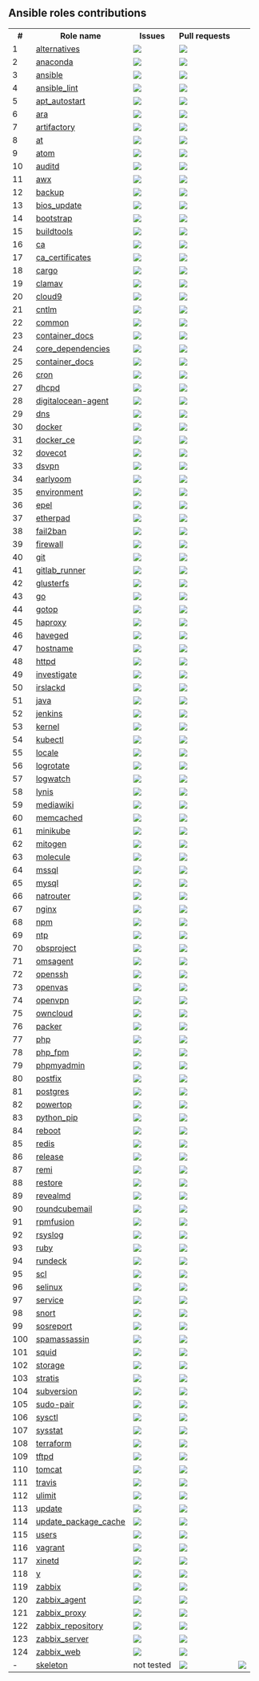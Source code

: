 ## Ansible roles contributions

<table>
<tr><th>#</th><th>Role name</th><th>Issues</th><th>Pull requests</th></tr>
<tr><td>1</td><td><a href="https://galaxy.ansible.com/robertdebock/alternatives">alternatives</a></td><td><a href=https://github.com/robertdebock/ansible-role-alternatives/issues><img src=https://img.shields.io/github/issues-raw/robertdebock/ansible-role-alternatives></a></td><td><a href=https://github.com/robertdebock/ansible-role-alternatives/pulls><img src=https://img.shields.io/github/issues-pr/robertdebock/ansible-role-alternatives></a></td></tr>
<tr><td>2</td><td><a href="https://galaxy.ansible.com/robertdebock/anaconda">anaconda</a></td><td><a href=https://github.com/robertdebock/ansible-role-anaconda/issues><img src=https://img.shields.io/github/issues-raw/robertdebock/ansible-role-anaconda></a></td><td><a href=https://github.com/robertdebock/ansible-role-anaconda/pulls><img src=https://img.shields.io/github/issues-pr/robertdebock/ansible-role-anaconda></a></td></tr>
<tr><td>3</td><td><a href="https://galaxy.ansible.com/robertdebock/ansible">ansible</a></td><td><a href=https://github.com/robertdebock/ansible-role-ansible/issues><img src=https://img.shields.io/github/issues-raw/robertdebock/ansible-role-ansible></a></td><td><a href=https://github.com/robertdebock/ansible-role-ansible/pulls><img src=https://img.shields.io/github/issues-pr/robertdebock/ansible-role-ansible></a></td></tr>
<tr><td>4</td><td><a href="https://galaxy.ansible.com/robertdebock/ansible_lint">ansible_lint</a></td><td><a href=https://github.com/robertdebock/ansible-role-ansible_lint/issues><img src=https://img.shields.io/github/issues-raw/robertdebock/ansible-role-ansible_lint></a></td><td><a href=https://github.com/robertdebock/ansible-role-ansible_lint/pulls><img src=https://img.shields.io/github/issues-pr/robertdebock/ansible-role-ansible_lint></a></td></tr>
<tr><td>5</td><td><a href="https://galaxy.ansible.com/robertdebock/apt_autostart">apt_autostart</a></td><td><a href=https://github.com/robertdebock/ansible-role-apt_autostart/issues><img src=https://img.shields.io/github/issues-raw/robertdebock/ansible-role-apt_autostart></a></td><td><a href=https://github.com/robertdebock/ansible-role-apt_autostart/pulls><img src=https://img.shields.io/github/issues-pr/robertdebock/ansible-role-apt_autostart></a></td></tr>
<tr><td>6</td><td><a href="https://galaxy.ansible.com/robertdebock/ara">ara</a></td><td><a href=https://github.com/robertdebock/ansible-role-ara/issues><img src=https://img.shields.io/github/issues-raw/robertdebock/ansible-role-ara></a></td><td><a href=https://github.com/robertdebock/ansible-role-ara/pulls><img src=https://img.shields.io/github/issues-pr/robertdebock/ansible-role-ara></a></td></tr>
<tr><td>7</td><td><a href="https://galaxy.ansible.com/robertdebock/artifactory">artifactory</a></td><td><a href=https://github.com/robertdebock/ansible-role-artifactory/issues><img src=https://img.shields.io/github/issues-raw/robertdebock/ansible-role-artifactory></a></td><td><a href=https://github.com/robertdebock/ansible-role-artifactory/pulls><img src=https://img.shields.io/github/issues-pr/robertdebock/ansible-role-artifactory></a></td></tr>
<tr><td>8</td><td><a href="https://galaxy.ansible.com/robertdebock/at">at</a></td><td><a href=https://github.com/robertdebock/ansible-role-at/issues><img src=https://img.shields.io/github/issues-raw/robertdebock/ansible-role-at></a></td><td><a href=https://github.com/robertdebock/ansible-role-at/pulls><img src=https://img.shields.io/github/issues-pr/robertdebock/ansible-role-at></a></td></tr>
<tr><td>9</td><td><a href="https://galaxy.ansible.com/robertdebock/atom">atom</a></td><td><a href=https://github.com/robertdebock/ansible-role-atom/issues><img src=https://img.shields.io/github/issues-raw/robertdebock/ansible-role-atom></a></td><td><a href=https://github.com/robertdebock/ansible-role-atom/pulls><img src=https://img.shields.io/github/issues-pr/robertdebock/ansible-role-atom></a></td></tr>
<tr><td>10</td><td><a href="https://galaxy.ansible.com/robertdebock/auditd">auditd</a></td><td><a href=https://github.com/robertdebock/ansible-role-auditd/issues><img src=https://img.shields.io/github/issues-raw/robertdebock/ansible-role-auditd></a></td><td><a href=https://github.com/robertdebock/ansible-role-auditd/pulls><img src=https://img.shields.io/github/issues-pr/robertdebock/ansible-role-auditd></a></td></tr>
<tr><td>11</td><td><a href="https://galaxy.ansible.com/robertdebock/awx">awx</a></td><td><a href=https://github.com/robertdebock/ansible-role-awx/issues><img src=https://img.shields.io/github/issues-raw/robertdebock/ansible-role-awx></a></td><td><a href=https://github.com/robertdebock/ansible-role-awx/pulls><img src=https://img.shields.io/github/issues-pr/robertdebock/ansible-role-awx></a></td></tr>
<tr><td>12</td><td><a href="https://galaxy.ansible.com/robertdebock/backup">backup</a></td><td><a href=https://github.com/robertdebock/ansible-role-backup/issues><img src=https://img.shields.io/github/issues-raw/robertdebock/ansible-role-backup></a></td><td><a href=https://github.com/robertdebock/ansible-role-backup/pulls><img src=https://img.shields.io/github/issues-pr/robertdebock/ansible-role-backup></a></td></tr>
<tr><td>13</td><td><a href="https://galaxy.ansible.com/robertdebock/bios_update">bios_update</a></td><td><a href=https://github.com/robertdebock/ansible-role-bios_update/issues><img src=https://img.shields.io/github/issues-raw/robertdebock/ansible-role-bios_update></a></td><td><a href=https://github.com/robertdebock/ansible-role-bios_update/pulls><img src=https://img.shields.io/github/issues-pr/robertdebock/ansible-role-bios_update></a></td></tr>
<tr><td>14</td><td><a href="https://galaxy.ansible.com/robertdebock/bootstrap">bootstrap</a></td><td><a href=https://github.com/robertdebock/ansible-role-bootstrap/issues><img src=https://img.shields.io/github/issues-raw/robertdebock/ansible-role-bootstrap></a></td><td><a href=https://github.com/robertdebock/ansible-role-bootstrap/pulls><img src=https://img.shields.io/github/issues-pr/robertdebock/ansible-role-bootstrap></a></td></tr>
<tr><td>15</td><td><a href="https://galaxy.ansible.com/robertdebock/buildtools">buildtools</a></td><td><a href=https://github.com/robertdebock/ansible-role-buildtools/issues><img src=https://img.shields.io/github/issues-raw/robertdebock/ansible-role-buildtools></a></td><td><a href=https://github.com/robertdebock/ansible-role-buildtools/pulls><img src=https://img.shields.io/github/issues-pr/robertdebock/ansible-role-buildtools></a></td></tr>
<tr><td>16</td><td><a href="https://galaxy.ansible.com/robertdebock/ca">ca</a></td><td><a href=https://github.com/robertdebock/ansible-role-ca/issues><img src=https://img.shields.io/github/issues-raw/robertdebock/ansible-role-ca></a></td><td><a href=https://github.com/robertdebock/ansible-role-ca/pulls><img src=https://img.shields.io/github/issues-pr/robertdebock/ansible-role-ca></a></td></tr>
<tr><td>17</td><td><a href="https://galaxy.ansible.com/robertdebock/ca_certificates">ca_certificates</a></td><td><a href=https://github.com/robertdebock/ansible-role-ca_certificates/issues><img src=https://img.shields.io/github/issues-raw/robertdebock/ansible-role-ca_certificates></a></td><td><a href=https://github.com/robertdebock/ansible-role-ca_certificates/pulls><img src=https://img.shields.io/github/issues-pr/robertdebock/ansible-role-ca_certificates></a></td></tr>
<tr><td>18</td><td><a href="https://galaxy.ansible.com/robertdebock/cargo">cargo</a></td><td><a href=https://github.com/robertdebock/ansible-role-cargo/issues><img src=https://img.shields.io/github/issues-raw/robertdebock/ansible-role-cargo></a></td><td><a href=https://github.com/robertdebock/ansible-role-cargo/pulls><img src=https://img.shields.io/github/issues-pr/robertdebock/ansible-role-cargo></a></td></tr>
<tr><td>19</td><td><a href="https://galaxy.ansible.com/robertdebock/clamav">clamav</a></td><td><a href=https://github.com/robertdebock/ansible-role-clamav/issues><img src=https://img.shields.io/github/issues-raw/robertdebock/ansible-role-clamav></a></td><td><a href=https://github.com/robertdebock/ansible-role-clamav/pulls><img src=https://img.shields.io/github/issues-pr/robertdebock/ansible-role-clamav></a></td></tr>
<tr><td>20</td><td><a href="https://galaxy.ansible.com/robertdebock/cloud9">cloud9</a></td><td><a href=https://github.com/robertdebock/ansible-role-cloud9/issues><img src=https://img.shields.io/github/issues-raw/robertdebock/ansible-role-cloud9></a></td><td><a href=https://github.com/robertdebock/ansible-role-cloud9/pulls><img src=https://img.shields.io/github/issues-pr/robertdebock/ansible-role-cloud9></a></td></tr>
<tr><td>21</td><td><a href="https://galaxy.ansible.com/robertdebock/cntlm">cntlm</a></td><td><a href=https://github.com/robertdebock/ansible-role-cntlm/issues><img src=https://img.shields.io/github/issues-raw/robertdebock/ansible-role-cntlm></a></td><td><a href=https://github.com/robertdebock/ansible-role-cntlm/pulls><img src=https://img.shields.io/github/issues-pr/robertdebock/ansible-role-cntlm></a></td></tr>
<tr><td>22</td><td><a href="https://galaxy.ansible.com/robertdebock/common">common</a></td><td><a href=https://github.com/robertdebock/ansible-role-common/issues><img src=https://img.shields.io/github/issues-raw/robertdebock/ansible-role-common></a></td><td><a href=https://github.com/robertdebock/ansible-role-common/pulls><img src=https://img.shields.io/github/issues-pr/robertdebock/ansible-role-common></a></td></tr>
<tr><td>23</td><td><a href="https://galaxy.ansible.com/robertdebock/container_docs">container_docs</a></td><td><a href=https://github.com/robertdebock/ansible-role-container_docs/issues><img src=https://img.shields.io/github/issues-raw/robertdebock/ansible-role-container_docs></a></td><td><a href=https://github.com/robertdebock/ansible-role-container_docs/pulls><img src=https://img.shields.io/github/issues-pr/robertdebock/ansible-role-container_docs></a></td></tr>
<tr><td>24</td><td><a href="https://galaxy.ansible.com/robertdebock/core_dependencies">core_dependencies</a></td><td><a href=https://github.com/robertdebock/ansible-role-core_dependencies/issues><img src=https://img.shields.io/github/issues-raw/robertdebock/ansible-role-core_dependencies></a></td><td><a href=https://github.com/robertdebock/ansible-role-core_dependencies/pulls><img src=https://img.shields.io/github/issues-pr/robertdebock/ansible-role-core_dependencies></a></td></tr>
<tr><td>25</td><td><a href="https://galaxy.ansible.com/robertdebock/container_docs">container_docs</a></td><td><a href=https://github.com/robertdebock/ansible-role-container_docs/issues><img src=https://img.shields.io/github/issues-raw/robertdebock/ansible-role-container_docs></a></td><td><a href=https://github.com/robertdebock/ansible-role-container_docs/pulls><img src=https://img.shields.io/github/issues-pr/robertdebock/ansible-role-container_docs></a></td></tr>
<tr><td>26</td><td><a href="https://galaxy.ansible.com/robertdebock/cron">cron</a></td><td><a href=https://github.com/robertdebock/ansible-role-cron/issues><img src=https://img.shields.io/github/issues-raw/robertdebock/ansible-role-cron></a></td><td><a href=https://github.com/robertdebock/ansible-role-cron/pulls><img src=https://img.shields.io/github/issues-pr/robertdebock/ansible-role-cron></a></td></tr>
<tr><td>27</td><td><a href="https://galaxy.ansible.com/robertdebock/dhcpd">dhcpd</a></td><td><a href=https://github.com/robertdebock/ansible-role-dhcpd/issues><img src=https://img.shields.io/github/issues-raw/robertdebock/ansible-role-dhcpd></a></td><td><a href=https://github.com/robertdebock/ansible-role-dhcpd/pulls><img src=https://img.shields.io/github/issues-pr/robertdebock/ansible-role-dhcpd></a></td></tr>
<tr><td>28</td><td><a href="https://galaxy.ansible.com/robertdebock/digitalocean-agent">digitalocean-agent</a></td><td><a href=https://github.com/robertdebock/ansible-role-digitalocean-agent/issues><img src=https://img.shields.io/github/issues-raw/robertdebock/ansible-role-digitalocean-agent></a></td><td><a href=https://github.com/robertdebock/ansible-role-digitalocean-agent/pulls><img src=https://img.shields.io/github/issues-pr/robertdebock/ansible-role-digitalocean-agent></a></td></tr>
<tr><td>29</td><td><a href="https://galaxy.ansible.com/robertdebock/dns">dns</a></td><td><a href=https://github.com/robertdebock/ansible-role-dns/issues><img src=https://img.shields.io/github/issues-raw/robertdebock/ansible-role-dns></a></td><td><a href=https://github.com/robertdebock/ansible-role-dns/pulls><img src=https://img.shields.io/github/issues-pr/robertdebock/ansible-role-dns></a></td></tr>
<tr><td>30</td><td><a href="https://galaxy.ansible.com/robertdebock/docker">docker</a></td><td><a href=https://github.com/robertdebock/ansible-role-docker/issues><img src=https://img.shields.io/github/issues-raw/robertdebock/ansible-role-docker></a></td><td><a href=https://github.com/robertdebock/ansible-role-docker/pulls><img src=https://img.shields.io/github/issues-pr/robertdebock/ansible-role-docker></a></td></tr>
<tr><td>31</td><td><a href="https://galaxy.ansible.com/robertdebock/docker_ce">docker_ce</a></td><td><a href=https://github.com/robertdebock/ansible-role-docker_ce/issues><img src=https://img.shields.io/github/issues-raw/robertdebock/ansible-role-docker_ce></a></td><td><a href=https://github.com/robertdebock/ansible-role-docker_ce/pulls><img src=https://img.shields.io/github/issues-pr/robertdebock/ansible-role-docker_ce></a></td></tr>
<tr><td>32</td><td><a href="https://galaxy.ansible.com/robertdebock/dovecot">dovecot</a></td><td><a href=https://github.com/robertdebock/ansible-role-dovecot/issues><img src=https://img.shields.io/github/issues-raw/robertdebock/ansible-role-dovecot></a></td><td><a href=https://github.com/robertdebock/ansible-role-dovecot/pulls><img src=https://img.shields.io/github/issues-pr/robertdebock/ansible-role-dovecot></a></td></tr>
<tr><td>33</td><td><a href="https://galaxy.ansible.com/robertdebock/dsvpn">dsvpn</a></td><td><a href=https://github.com/robertdebock/ansible-role-dsvpn/issues><img src=https://img.shields.io/github/issues-raw/robertdebock/ansible-role-dsvpn></a></td><td><a href=https://github.com/robertdebock/ansible-role-dsvpn/pulls><img src=https://img.shields.io/github/issues-pr/robertdebock/ansible-role-dsvpn></a></td></tr>
<tr><td>34</td><td><a href="https://galaxy.ansible.com/robertdebock/earlyoom">earlyoom</a></td><td><a href=https://github.com/robertdebock/ansible-role-earlyoom/issues><img src=https://img.shields.io/github/issues-raw/robertdebock/ansible-role-earlyoom></a></td><td><a href=https://github.com/robertdebock/ansible-role-earlyoom/pulls><img src=https://img.shields.io/github/issues-pr/robertdebock/ansible-role-earlyoom></a></td></tr>
<tr><td>35</td><td><a href="https://galaxy.ansible.com/robertdebock/environment">environment</a></td><td><a href=https://github.com/robertdebock/ansible-role-environment/issues><img src=https://img.shields.io/github/issues-raw/robertdebock/ansible-role-environment></a></td><td><a href=https://github.com/robertdebock/ansible-role-environment/pulls><img src=https://img.shields.io/github/issues-pr/robertdebock/ansible-role-environment></a></td></tr>
<tr><td>36</td><td><a href="https://galaxy.ansible.com/robertdebock/epel">epel</a></td><td><a href=https://github.com/robertdebock/ansible-role-epel/issues><img src=https://img.shields.io/github/issues-raw/robertdebock/ansible-role-epel></a></td><td><a href=https://github.com/robertdebock/ansible-role-epel/pulls><img src=https://img.shields.io/github/issues-pr/robertdebock/ansible-role-epel></a></td></tr>
<tr><td>37</td><td><a href="https://galaxy.ansible.com/robertdebock/etherpad">etherpad</a></td><td><a href=https://github.com/robertdebock/ansible-role-etherpad/issues><img src=https://img.shields.io/github/issues-raw/robertdebock/ansible-role-etherpad></a></td><td><a href=https://github.com/robertdebock/ansible-role-etherpad/pulls><img src=https://img.shields.io/github/issues-pr/robertdebock/ansible-role-etherpad></a></td></tr>
<tr><td>38</td><td><a href="https://galaxy.ansible.com/robertdebock/fail2ban">fail2ban</a></td><td><a href=https://github.com/robertdebock/ansible-role-fail2ban/issues><img src=https://img.shields.io/github/issues-raw/robertdebock/ansible-role-fail2ban></a></td><td><a href=https://github.com/robertdebock/ansible-role-fail2ban/pulls><img src=https://img.shields.io/github/issues-pr/robertdebock/ansible-role-fail2ban></a></td></tr>
<tr><td>39</td><td><a href="https://galaxy.ansible.com/robertdebock/firewall">firewall</a></td><td><a href=https://github.com/robertdebock/ansible-role-firewall/issues><img src=https://img.shields.io/github/issues-raw/robertdebock/ansible-role-firewall></a></td><td><a href=https://github.com/robertdebock/ansible-role-firewall/pulls><img src=https://img.shields.io/github/issues-pr/robertdebock/ansible-role-firewall></a></td></tr>
<tr><td>40</td><td><a href="https://galaxy.ansible.com/robertdebock/git">git</a></td><td><a href=https://github.com/robertdebock/ansible-role-git/issues><img src=https://img.shields.io/github/issues-raw/robertdebock/ansible-role-git></a></td><td><a href=https://github.com/robertdebock/ansible-role-git/pulls><img src=https://img.shields.io/github/issues-pr/robertdebock/ansible-role-git></a></td></tr>
<tr><td>41</td><td><a href="https://galaxy.ansible.com/robertdebock/gitlab_runner">gitlab_runner</a></td><td><a href=https://github.com/robertdebock/ansible-role-gitlab_runner/issues><img src=https://img.shields.io/github/issues-raw/robertdebock/ansible-role-gitlab_runner></a></td><td><a href=https://github.com/robertdebock/ansible-role-gitlab_runner/pulls><img src=https://img.shields.io/github/issues-pr/robertdebock/ansible-role-gitlab_runner></a></td></tr>
<tr><td>42</td><td><a href="https://galaxy.ansible.com/robertdebock/glusterfs">glusterfs</a></td><td><a href=https://github.com/robertdebock/ansible-role-glusterfs/issues><img src=https://img.shields.io/github/issues-raw/robertdebock/ansible-role-glusterfs></a></td><td><a href=https://github.com/robertdebock/ansible-role-glusterfs/pulls><img src=https://img.shields.io/github/issues-pr/robertdebock/ansible-role-glusterfs></a></td></tr>
<tr><td>43</td><td><a href="https://galaxy.ansible.com/robertdebock/go">go</a></td><td><a href=https://github.com/robertdebock/ansible-role-go/issues><img src=https://img.shields.io/github/issues-raw/robertdebock/ansible-role-go></a></td><td><a href=https://github.com/robertdebock/ansible-role-go/pulls><img src=https://img.shields.io/github/issues-pr/robertdebock/ansible-role-go></a></td></tr>
<tr><td>44</td><td><a href="https://galaxy.ansible.com/robertdebock/gotop">gotop</a></td><td><a href=https://github.com/robertdebock/ansible-role-gotop/issues><img src=https://img.shields.io/github/issues-raw/robertdebock/ansible-role-gotop></a></td><td><a href=https://github.com/robertdebock/ansible-role-gotop/pulls><img src=https://img.shields.io/github/issues-pr/robertdebock/ansible-role-gotop></a></td></tr>
<tr><td>45</td><td><a href="https://galaxy.ansible.com/robertdebock/haproxy">haproxy</a></td><td><a href=https://github.com/robertdebock/ansible-role-haproxy/issues><img src=https://img.shields.io/github/issues-raw/robertdebock/ansible-role-haproxy></a></td><td><a href=https://github.com/robertdebock/ansible-role-haproxy/pulls><img src=https://img.shields.io/github/issues-pr/robertdebock/ansible-role-haproxy></a></td></tr>
<tr><td>46</td><td><a href="https://galaxy.ansible.com/robertdebock/haveged">haveged</a></td><td><a href=https://github.com/robertdebock/ansible-role-haveged/issues><img src=https://img.shields.io/github/issues-raw/robertdebock/ansible-role-haveged></a></td><td><a href=https://github.com/robertdebock/ansible-role-haveged/pulls><img src=https://img.shields.io/github/issues-pr/robertdebock/ansible-role-haveged></a></td></tr>
<tr><td>47</td><td><a href="https://galaxy.ansible.com/robertdebock/hostname">hostname</a></td><td><a href=https://github.com/robertdebock/ansible-role-hostname/issues><img src=https://img.shields.io/github/issues-raw/robertdebock/ansible-role-hostname></a></td><td><a href=https://github.com/robertdebock/ansible-role-hostname/pulls><img src=https://img.shields.io/github/issues-pr/robertdebock/ansible-role-hostname></a></td></tr>
<tr><td>48</td><td><a href="https://galaxy.ansible.com/robertdebock/httpd">httpd</a></td><td><a href=https://github.com/robertdebock/ansible-role-httpd/issues><img src=https://img.shields.io/github/issues-raw/robertdebock/ansible-role-httpd></a></td><td><a href=https://github.com/robertdebock/ansible-role-httpd/pulls><img src=https://img.shields.io/github/issues-pr/robertdebock/ansible-role-httpd></a></td></tr>
<tr><td>49</td><td><a href="https://galaxy.ansible.com/robertdebock/investigate">investigate</a></td><td><a href=https://github.com/robertdebock/ansible-role-investigate/issues><img src=https://img.shields.io/github/issues-raw/robertdebock/ansible-role-investigate></a></td><td><a href=https://github.com/robertdebock/ansible-role-investigate/pulls><img src=https://img.shields.io/github/issues-pr/robertdebock/ansible-role-investigate></a></td></tr>
<tr><td>50</td><td><a href="https://galaxy.ansible.com/robertdebock/irslackd">irslackd</a></td><td><a href=https://github.com/robertdebock/ansible-role-irslackd/issues><img src=https://img.shields.io/github/issues-raw/robertdebock/ansible-role-irslackd></a></td><td><a href=https://github.com/robertdebock/ansible-role-irslackd/pulls><img src=https://img.shields.io/github/issues-pr/robertdebock/ansible-role-irslackd></a></td></tr>
<tr><td>51</td><td><a href="https://galaxy.ansible.com/robertdebock/java">java</a></td><td><a href=https://github.com/robertdebock/ansible-role-java/issues><img src=https://img.shields.io/github/issues-raw/robertdebock/ansible-role-java></a></td><td><a href=https://github.com/robertdebock/ansible-role-java/pulls><img src=https://img.shields.io/github/issues-pr/robertdebock/ansible-role-java></a></td></tr>
<tr><td>52</td><td><a href="https://galaxy.ansible.com/robertdebock/jenkins">jenkins</a></td><td><a href=https://github.com/robertdebock/ansible-role-jenkins/issues><img src=https://img.shields.io/github/issues-raw/robertdebock/ansible-role-jenkins></a></td><td><a href=https://github.com/robertdebock/ansible-role-jenkins/pulls><img src=https://img.shields.io/github/issues-pr/robertdebock/ansible-role-jenkins></a></td></tr>
<tr><td>53</td><td><a href="https://galaxy.ansible.com/robertdebock/kernel">kernel</a></td><td><a href=https://github.com/robertdebock/ansible-role-kernel/issues><img src=https://img.shields.io/github/issues-raw/robertdebock/ansible-role-kernel></a></td><td><a href=https://github.com/robertdebock/ansible-role-kernel/pulls><img src=https://img.shields.io/github/issues-pr/robertdebock/ansible-role-kernel></a></td></tr>
<tr><td>54</td><td><a href="https://galaxy.ansible.com/robertdebock/kubectl">kubectl</a></td><td><a href=https://github.com/robertdebock/ansible-role-kubectl/issues><img src=https://img.shields.io/github/issues-raw/robertdebock/ansible-role-kubectl></a></td><td><a href=https://github.com/robertdebock/ansible-role-kubectl/pulls><img src=https://img.shields.io/github/issues-pr/robertdebock/ansible-role-kubectl></a></td></tr>
<tr><td>55</td><td><a href="https://galaxy.ansible.com/robertdebock/locale">locale</a></td><td><a href=https://github.com/robertdebock/ansible-role-locale/issues><img src=https://img.shields.io/github/issues-raw/robertdebock/ansible-role-locale></a></td><td><a href=https://github.com/robertdebock/ansible-role-locale/pulls><img src=https://img.shields.io/github/issues-pr/robertdebock/ansible-role-locale></a></td></tr>
<tr><td>56</td><td><a href="https://galaxy.ansible.com/robertdebock/logrotate">logrotate</a></td><td><a href=https://github.com/robertdebock/ansible-role-logrotate/issues><img src=https://img.shields.io/github/issues-raw/robertdebock/ansible-role-logrotate></a></td><td><a href=https://github.com/robertdebock/ansible-role-logrotate/pulls><img src=https://img.shields.io/github/issues-pr/robertdebock/ansible-role-logrotate></a></td></tr>
<tr><td>57</td><td><a href="https://galaxy.ansible.com/robertdebock/logwatch">logwatch</a></td><td><a href=https://github.com/robertdebock/ansible-role-logwatch/issues><img src=https://img.shields.io/github/issues-raw/robertdebock/ansible-role-logwatch></a></td><td><a href=https://github.com/robertdebock/ansible-role-logwatch/pulls><img src=https://img.shields.io/github/issues-pr/robertdebock/ansible-role-logwatch></a></td></tr>
<tr><td>58</td><td><a href="https://galaxy.ansible.com/robertdebock/lynis">lynis</a></td><td><a href=https://github.com/robertdebock/ansible-role-lynis/issues><img src=https://img.shields.io/github/issues-raw/robertdebock/ansible-role-lynis></a></td><td><a href=https://github.com/robertdebock/ansible-role-lynis/pulls><img src=https://img.shields.io/github/issues-pr/robertdebock/ansible-role-lynis></a></td></tr>
<tr><td>59</td><td><a href="https://galaxy.ansible.com/robertdebock/mediawiki">mediawiki</a></td><td><a href=https://github.com/robertdebock/ansible-role-mediawiki/issues><img src=https://img.shields.io/github/issues-raw/robertdebock/ansible-role-mediawiki></a></td><td><a href=https://github.com/robertdebock/ansible-role-mediawiki/pulls><img src=https://img.shields.io/github/issues-pr/robertdebock/ansible-role-mediawiki></a></td></tr>
<tr><td>60</td><td><a href="https://galaxy.ansible.com/robertdebock/memcached">memcached</a></td><td><a href=https://github.com/robertdebock/ansible-role-memcached/issues><img src=https://img.shields.io/github/issues-raw/robertdebock/ansible-role-memcached></a></td><td><a href=https://github.com/robertdebock/ansible-role-memcached/pulls><img src=https://img.shields.io/github/issues-pr/robertdebock/ansible-role-memcached></a></td></tr>
<tr><td>61</td><td><a href="https://galaxy.ansible.com/robertdebock/minikube">minikube</a></td><td><a href=https://github.com/robertdebock/ansible-role-minikube/issues><img src=https://img.shields.io/github/issues-raw/robertdebock/ansible-role-minikube></a></td><td><a href=https://github.com/robertdebock/ansible-role-minikube/pulls><img src=https://img.shields.io/github/issues-pr/robertdebock/ansible-role-minikube></a></td></tr>
<tr><td>62</td><td><a href="https://galaxy.ansible.com/robertdebock/mitogen">mitogen</a></td><td><a href=https://github.com/robertdebock/ansible-role-mitogen/issues><img src=https://img.shields.io/github/issues-raw/robertdebock/ansible-role-mitogen></a></td><td><a href=https://github.com/robertdebock/ansible-role-mitogen/pulls><img src=https://img.shields.io/github/issues-pr/robertdebock/ansible-role-mitogen></a></td></tr>
<tr><td>63</td><td><a href="https://galaxy.ansible.com/robertdebock/molecule">molecule</a></td><td><a href=https://github.com/robertdebock/ansible-role-molecule/issues><img src=https://img.shields.io/github/issues-raw/robertdebock/ansible-role-molecule></a></td><td><a href=https://github.com/robertdebock/ansible-role-molecule/pulls><img src=https://img.shields.io/github/issues-pr/robertdebock/ansible-role-molecule></a></td></tr>
<tr><td>64</td><td><a href="https://galaxy.ansible.com/robertdebock/mssql">mssql</a></td><td><a href=https://github.com/robertdebock/ansible-role-mssql/issues><img src=https://img.shields.io/github/issues-raw/robertdebock/ansible-role-mssql></a></td><td><a href=https://github.com/robertdebock/ansible-role-mssql/pulls><img src=https://img.shields.io/github/issues-pr/robertdebock/ansible-role-mssql></a></td></tr>
<tr><td>65</td><td><a href="https://galaxy.ansible.com/robertdebock/mysql">mysql</a></td><td><a href=https://github.com/robertdebock/ansible-role-mysql/issues><img src=https://img.shields.io/github/issues-raw/robertdebock/ansible-role-mysql></a></td><td><a href=https://github.com/robertdebock/ansible-role-mysql/pulls><img src=https://img.shields.io/github/issues-pr/robertdebock/ansible-role-mysql></a></td></tr>
<tr><td>66</td><td><a href="https://galaxy.ansible.com/robertdebock/natrouter">natrouter</a></td><td><a href=https://github.com/robertdebock/ansible-role-natrouter/issues><img src=https://img.shields.io/github/issues-raw/robertdebock/ansible-role-natrouter></a></td><td><a href=https://github.com/robertdebock/ansible-role-natrouter/pulls><img src=https://img.shields.io/github/issues-pr/robertdebock/ansible-role-natrouter></a></td></tr>
<tr><td>67</td><td><a href="https://galaxy.ansible.com/robertdebock/nginx">nginx</a></td><td><a href=https://github.com/robertdebock/ansible-role-nginx/issues><img src=https://img.shields.io/github/issues-raw/robertdebock/ansible-role-nginx></a></td><td><a href=https://github.com/robertdebock/ansible-role-nginx/pulls><img src=https://img.shields.io/github/issues-pr/robertdebock/ansible-role-nginx></a></td></tr>
<tr><td>68</td><td><a href="https://galaxy.ansible.com/robertdebock/npm">npm</a></td><td><a href=https://github.com/robertdebock/ansible-role-npm/issues><img src=https://img.shields.io/github/issues-raw/robertdebock/ansible-role-npm></a></td><td><a href=https://github.com/robertdebock/ansible-role-npm/pulls><img src=https://img.shields.io/github/issues-pr/robertdebock/ansible-role-npm></a></td></tr>
<tr><td>69</td><td><a href="https://galaxy.ansible.com/robertdebock/ntp">ntp</a></td><td><a href=https://github.com/robertdebock/ansible-role-ntp/issues><img src=https://img.shields.io/github/issues-raw/robertdebock/ansible-role-ntp></a></td><td><a href=https://github.com/robertdebock/ansible-role-ntp/pulls><img src=https://img.shields.io/github/issues-pr/robertdebock/ansible-role-ntp></a></td></tr>
<tr><td>70</td><td><a href="https://galaxy.ansible.com/robertdebock/obsproject">obsproject</a></td><td><a href=https://github.com/robertdebock/ansible-role-obsproject/issues><img src=https://img.shields.io/github/issues-raw/robertdebock/ansible-role-obsproject></a></td><td><a href=https://github.com/robertdebock/ansible-role-obsproject/pulls><img src=https://img.shields.io/github/issues-pr/robertdebock/ansible-role-obsproject></a></td></tr>
<tr><td>71</td><td><a href="https://galaxy.ansible.com/robertdebock/omsagent">omsagent</a></td><td><a href=https://github.com/robertdebock/ansible-role-omsagent/issues><img src=https://img.shields.io/github/issues-raw/robertdebock/ansible-role-omsagent></a></td><td><a href=https://github.com/robertdebock/ansible-role-omsagent/pulls><img src=https://img.shields.io/github/issues-pr/robertdebock/ansible-role-omsagent></a></td></tr>
<tr><td>72</td><td><a href="https://galaxy.ansible.com/robertdebock/openssh">openssh</a></td><td><a href=https://github.com/robertdebock/ansible-role-openssh/issues><img src=https://img.shields.io/github/issues-raw/robertdebock/ansible-role-openssh></a></td><td><a href=https://github.com/robertdebock/ansible-role-openssh/pulls><img src=https://img.shields.io/github/issues-pr/robertdebock/ansible-role-openssh></a></td></tr>
<tr><td>73</td><td><a href="https://galaxy.ansible.com/robertdebock/openvas">openvas</a></td><td><a href=https://github.com/robertdebock/ansible-role-openvas/issues><img src=https://img.shields.io/github/issues-raw/robertdebock/ansible-role-openvas></a></td><td><a href=https://github.com/robertdebock/ansible-role-openvas/pulls><img src=https://img.shields.io/github/issues-pr/robertdebock/ansible-role-openvas></a></td></tr>
<tr><td>74</td><td><a href="https://galaxy.ansible.com/robertdebock/openvpn">openvpn</a></td><td><a href=https://github.com/robertdebock/ansible-role-openvpn/issues><img src=https://img.shields.io/github/issues-raw/robertdebock/ansible-role-openvpn></a></td><td><a href=https://github.com/robertdebock/ansible-role-openvpn/pulls><img src=https://img.shields.io/github/issues-pr/robertdebock/ansible-role-openvpn></a></td></tr>
<tr><td>75</td><td><a href="https://galaxy.ansible.com/robertdebock/owncloud">owncloud</a></td><td><a href=https://github.com/robertdebock/ansible-role-owncloud/issues><img src=https://img.shields.io/github/issues-raw/robertdebock/ansible-role-owncloud></a></td><td><a href=https://github.com/robertdebock/ansible-role-owncloud/pulls><img src=https://img.shields.io/github/issues-pr/robertdebock/ansible-role-owncloud></a></td></tr>
<tr><td>76</td><td><a href="https://galaxy.ansible.com/robertdebock/packer">packer</a></td><td><a href=https://github.com/robertdebock/ansible-role-packer/issues><img src=https://img.shields.io/github/issues-raw/robertdebock/ansible-role-packer></a></td><td><a href=https://github.com/robertdebock/ansible-role-packer/pulls><img src=https://img.shields.io/github/issues-pr/robertdebock/ansible-role-packer></a></td></tr>
<tr><td>77</td><td><a href="https://galaxy.ansible.com/robertdebock/php">php</a></td><td><a href=https://github.com/robertdebock/ansible-role-php/issues><img src=https://img.shields.io/github/issues-raw/robertdebock/ansible-role-php></a></td><td><a href=https://github.com/robertdebock/ansible-role-php/pulls><img src=https://img.shields.io/github/issues-pr/robertdebock/ansible-role-php></a></td></tr>
<tr><td>78</td><td><a href="https://galaxy.ansible.com/robertdebock/php_fpm">php_fpm</a></td><td><a href=https://github.com/robertdebock/ansible-role-php_fpm/issues><img src=https://img.shields.io/github/issues-raw/robertdebock/ansible-role-php_fpm></a></td><td><a href=https://github.com/robertdebock/ansible-role-php_fpm/pulls><img src=https://img.shields.io/github/issues-pr/robertdebock/ansible-role-php_fpm></a></td></tr>
<tr><td>79</td><td><a href="https://galaxy.ansible.com/robertdebock/phpmyadmin">phpmyadmin</a></td><td><a href=https://github.com/robertdebock/ansible-role-phpmyadmin/issues><img src=https://img.shields.io/github/issues-raw/robertdebock/ansible-role-phpmyadmin></a></td><td><a href=https://github.com/robertdebock/ansible-role-phpmyadmin/pulls><img src=https://img.shields.io/github/issues-pr/robertdebock/ansible-role-phpmyadmin></a></td></tr>
<tr><td>80</td><td><a href="https://galaxy.ansible.com/robertdebock/postfix">postfix</a></td><td><a href=https://github.com/robertdebock/ansible-role-postfix/issues><img src=https://img.shields.io/github/issues-raw/robertdebock/ansible-role-postfix></a></td><td><a href=https://github.com/robertdebock/ansible-role-postfix/pulls><img src=https://img.shields.io/github/issues-pr/robertdebock/ansible-role-postfix></a></td></tr>
<tr><td>81</td><td><a href="https://galaxy.ansible.com/robertdebock/postgres">postgres</a></td><td><a href=https://github.com/robertdebock/ansible-role-postgres/issues><img src=https://img.shields.io/github/issues-raw/robertdebock/ansible-role-postgres></a></td><td><a href=https://github.com/robertdebock/ansible-role-postgres/pulls><img src=https://img.shields.io/github/issues-pr/robertdebock/ansible-role-postgres></a></td></tr>
<tr><td>82</td><td><a href="https://galaxy.ansible.com/robertdebock/powertop">powertop</a></td><td><a href=https://github.com/robertdebock/ansible-role-powertop/issues><img src=https://img.shields.io/github/issues-raw/robertdebock/ansible-role-powertop></a></td><td><a href=https://github.com/robertdebock/ansible-role-powertop/pulls><img src=https://img.shields.io/github/issues-pr/robertdebock/ansible-role-powertop></a></td></tr>
<tr><td>83</td><td><a href="https://galaxy.ansible.com/robertdebock/python_pip">python_pip</a></td><td><a href=https://github.com/robertdebock/ansible-role-python_pip/issues><img src=https://img.shields.io/github/issues-raw/robertdebock/ansible-role-python_pip></a></td><td><a href=https://github.com/robertdebock/ansible-role-python_pip/pulls><img src=https://img.shields.io/github/issues-pr/robertdebock/ansible-role-python_pip></a></td></tr>
<tr><td>84</td><td><a href="https://galaxy.ansible.com/robertdebock/reboot">reboot</a></td><td><a href=https://github.com/robertdebock/ansible-role-reboot/issues><img src=https://img.shields.io/github/issues-raw/robertdebock/ansible-role-reboot></a></td><td><a href=https://github.com/robertdebock/ansible-role-reboot/pulls><img src=https://img.shields.io/github/issues-pr/robertdebock/ansible-role-reboot></a></td></tr>
<tr><td>85</td><td><a href="https://galaxy.ansible.com/robertdebock/redis">redis</a></td><td><a href=https://github.com/robertdebock/ansible-role-redis/issues><img src=https://img.shields.io/github/issues-raw/robertdebock/ansible-role-redis></a></td><td><a href=https://github.com/robertdebock/ansible-role-redis/pulls><img src=https://img.shields.io/github/issues-pr/robertdebock/ansible-role-redis></a></td></tr>
<tr><td>86</td><td><a href="https://galaxy.ansible.com/robertdebock/release">release</a></td><td><a href=https://github.com/robertdebock/ansible-role-release/issues><img src=https://img.shields.io/github/issues-raw/robertdebock/ansible-role-release></a></td><td><a href=https://github.com/robertdebock/ansible-role-release/pulls><img src=https://img.shields.io/github/issues-pr/robertdebock/ansible-role-release></a></td></tr>
<tr><td>87</td><td><a href="https://galaxy.ansible.com/robertdebock/remi">remi</a></td><td><a href=https://github.com/robertdebock/ansible-role-remi/issues><img src=https://img.shields.io/github/issues-raw/robertdebock/ansible-role-remi></a></td><td><a href=https://github.com/robertdebock/ansible-role-remi/pulls><img src=https://img.shields.io/github/issues-pr/robertdebock/ansible-role-remi></a></td></tr>
<tr><td>88</td><td><a href="https://galaxy.ansible.com/robertdebock/restore">restore</a></td><td><a href=https://github.com/robertdebock/ansible-role-restore/issues><img src=https://img.shields.io/github/issues-raw/robertdebock/ansible-role-restore></a></td><td><a href=https://github.com/robertdebock/ansible-role-restore/pulls><img src=https://img.shields.io/github/issues-pr/robertdebock/ansible-role-restore></a></td></tr>
<tr><td>89</td><td><a href="https://galaxy.ansible.com/robertdebock/revealmd">revealmd</a></td><td><a href=https://github.com/robertdebock/ansible-role-revealmd/issues><img src=https://img.shields.io/github/issues-raw/robertdebock/ansible-role-revealmd></a></td><td><a href=https://github.com/robertdebock/ansible-role-revealmd/pulls><img src=https://img.shields.io/github/issues-pr/robertdebock/ansible-role-revealmd></a></td></tr>
<tr><td>90</td><td><a href="https://galaxy.ansible.com/robertdebock/roundcubemail">roundcubemail</a></td><td><a href=https://github.com/robertdebock/ansible-role-roundcubemail/issues><img src=https://img.shields.io/github/issues-raw/robertdebock/ansible-role-roundcubemail></a></td><td><a href=https://github.com/robertdebock/ansible-role-roundcubemail/pulls><img src=https://img.shields.io/github/issues-pr/robertdebock/ansible-role-roundcubemail></a></td></tr>
<tr><td>91</td><td><a href="https://galaxy.ansible.com/robertdebock/rpmfusion">rpmfusion</a></td><td><a href=https://github.com/robertdebock/ansible-role-rpmfusion/issues><img src=https://img.shields.io/github/issues-raw/robertdebock/ansible-role-rpmfusion></a></td><td><a href=https://github.com/robertdebock/ansible-role-rpmfusion/pulls><img src=https://img.shields.io/github/issues-pr/robertdebock/ansible-role-rpmfusion></a></td></tr>
<tr><td>92</td><td><a href="https://galaxy.ansible.com/robertdebock/rsyslog">rsyslog</a></td><td><a href=https://github.com/robertdebock/ansible-role-rsyslog/issues><img src=https://img.shields.io/github/issues-raw/robertdebock/ansible-role-rsyslog></a></td><td><a href=https://github.com/robertdebock/ansible-role-rsyslog/pulls><img src=https://img.shields.io/github/issues-pr/robertdebock/ansible-role-rsyslog></a></td></tr>
<tr><td>93</td><td><a href="https://galaxy.ansible.com/robertdebock/ruby">ruby</a></td><td><a href=https://github.com/robertdebock/ansible-role-ruby/issues><img src=https://img.shields.io/github/issues-raw/robertdebock/ansible-role-ruby></a></td><td><a href=https://github.com/robertdebock/ansible-role-ruby/pulls><img src=https://img.shields.io/github/issues-pr/robertdebock/ansible-role-ruby></a></td></tr>
<tr><td>94</td><td><a href="https://galaxy.ansible.com/robertdebock/rundeck">rundeck</a></td><td><a href=https://github.com/robertdebock/ansible-role-rundeck/issues><img src=https://img.shields.io/github/issues-raw/robertdebock/ansible-role-rundeck></a></td><td><a href=https://github.com/robertdebock/ansible-role-rundeck/pulls><img src=https://img.shields.io/github/issues-pr/robertdebock/ansible-role-rundeck></a></td></tr>
<tr><td>95</td><td><a href="https://galaxy.ansible.com/robertdebock/scl">scl</a></td><td><a href=https://github.com/robertdebock/ansible-role-scl/issues><img src=https://img.shields.io/github/issues-raw/robertdebock/ansible-role-scl></a></td><td><a href=https://github.com/robertdebock/ansible-role-scl/pulls><img src=https://img.shields.io/github/issues-pr/robertdebock/ansible-role-scl></a></td></tr>
<tr><td>96</td><td><a href="https://galaxy.ansible.com/robertdebock/selinux">selinux</a></td><td><a href=https://github.com/robertdebock/ansible-role-selinux/issues><img src=https://img.shields.io/github/issues-raw/robertdebock/ansible-role-selinux></a></td><td><a href=https://github.com/robertdebock/ansible-role-selinux/pulls><img src=https://img.shields.io/github/issues-pr/robertdebock/ansible-role-selinux></a></td></tr>
<tr><td>97</td><td><a href="https://galaxy.ansible.com/robertdebock/service">service</a></td><td><a href=https://github.com/robertdebock/ansible-role-service/issues><img src=https://img.shields.io/github/issues-raw/robertdebock/ansible-role-service></a></td><td><a href=https://github.com/robertdebock/ansible-role-service/pulls><img src=https://img.shields.io/github/issues-pr/robertdebock/ansible-role-service></a></td></tr>
<tr><td>98</td><td><a href="https://galaxy.ansible.com/robertdebock/snort">snort</a></td><td><a href=https://github.com/robertdebock/ansible-role-snort/issues><img src=https://img.shields.io/github/issues-raw/robertdebock/ansible-role-snort></a></td><td><a href=https://github.com/robertdebock/ansible-role-snort/pulls><img src=https://img.shields.io/github/issues-pr/robertdebock/ansible-role-snort></a></td></tr>
<tr><td>99</td><td><a href="https://galaxy.ansible.com/robertdebock/sosreport">sosreport</a></td><td><a href=https://github.com/robertdebock/ansible-role-sosreport/issues><img src=https://img.shields.io/github/issues-raw/robertdebock/ansible-role-sosreport></a></td><td><a href=https://github.com/robertdebock/ansible-role-sosreport/pulls><img src=https://img.shields.io/github/issues-pr/robertdebock/ansible-role-sosreport></a></td></tr>
<tr><td>100</td><td><a href="https://galaxy.ansible.com/robertdebock/spamassassin">spamassassin</a></td><td><a href=https://github.com/robertdebock/ansible-role-spamassassin/issues><img src=https://img.shields.io/github/issues-raw/robertdebock/ansible-role-spamassassin></a></td><td><a href=https://github.com/robertdebock/ansible-role-spamassassin/pulls><img src=https://img.shields.io/github/issues-pr/robertdebock/ansible-role-spamassassin></a></td></tr>
<tr><td>101</td><td><a href="https://galaxy.ansible.com/robertdebock/squid">squid</a></td><td><a href=https://github.com/robertdebock/ansible-role-squid/issues><img src=https://img.shields.io/github/issues-raw/robertdebock/ansible-role-squid></a></td><td><a href=https://github.com/robertdebock/ansible-role-squid/pulls><img src=https://img.shields.io/github/issues-pr/robertdebock/ansible-role-squid></a></td></tr>
<tr><td>102</td><td><a href="https://galaxy.ansible.com/robertdebock/storage">storage</a></td><td><a href=https://github.com/robertdebock/ansible-role-storage/issues><img src=https://img.shields.io/github/issues-raw/robertdebock/ansible-role-storage></a></td><td><a href=https://github.com/robertdebock/ansible-role-storage/pulls><img src=https://img.shields.io/github/issues-pr/robertdebock/ansible-role-storage></a></td></tr>
<tr><td>103</td><td><a href="https://galaxy.ansible.com/robertdebock/stratis">stratis</a></td><td><a href=https://github.com/robertdebock/ansible-role-stratis/issues><img src=https://img.shields.io/github/issues-raw/robertdebock/ansible-role-stratis></a></td><td><a href=https://github.com/robertdebock/ansible-role-stratis/pulls><img src=https://img.shields.io/github/issues-pr/robertdebock/ansible-role-stratis></a></td></tr>
<tr><td>104</td><td><a href="https://galaxy.ansible.com/robertdebock/subversion">subversion</a></td><td><a href=https://github.com/robertdebock/ansible-role-subversion/issues><img src=https://img.shields.io/github/issues-raw/robertdebock/ansible-role-subversion></a></td><td><a href=https://github.com/robertdebock/ansible-role-subversion/pulls><img src=https://img.shields.io/github/issues-pr/robertdebock/ansible-role-subversion></a></td></tr>
<tr><td>105</td><td><a href="https://galaxy.ansible.com/robertdebock/sudo-pair">sudo-pair</a></td><td><a href=https://github.com/robertdebock/ansible-role-sudo-pair/issues><img src=https://img.shields.io/github/issues-raw/robertdebock/ansible-role-sudo-pair></a></td><td><a href=https://github.com/robertdebock/ansible-role-sudo-pair/pulls><img src=https://img.shields.io/github/issues-pr/robertdebock/ansible-role-sudo-pair></a></td></tr>
<tr><td>106</td><td><a href="https://galaxy.ansible.com/robertdebock/sysctl">sysctl</a></td><td><a href=https://github.com/robertdebock/ansible-role-sysctl/issues><img src=https://img.shields.io/github/issues-raw/robertdebock/ansible-role-sysctl></a></td><td><a href=https://github.com/robertdebock/ansible-role-sysctl/pulls><img src=https://img.shields.io/github/issues-pr/robertdebock/ansible-role-sysctl></a></td></tr>
<tr><td>107</td><td><a href="https://galaxy.ansible.com/robertdebock/sysstat">sysstat</a></td><td><a href=https://github.com/robertdebock/ansible-role-sysstat/issues><img src=https://img.shields.io/github/issues-raw/robertdebock/ansible-role-sysstat></a></td><td><a href=https://github.com/robertdebock/ansible-role-sysstat/pulls><img src=https://img.shields.io/github/issues-pr/robertdebock/ansible-role-sysstat></a></td></tr>
<tr><td>108</td><td><a href="https://galaxy.ansible.com/robertdebock/terraform">terraform</a></td><td><a href=https://github.com/robertdebock/ansible-role-terraform/issues><img src=https://img.shields.io/github/issues-raw/robertdebock/ansible-role-terraform></a></td><td><a href=https://github.com/robertdebock/ansible-role-terraform/pulls><img src=https://img.shields.io/github/issues-pr/robertdebock/ansible-role-terraform></a></td></tr>
<tr><td>109</td><td><a href="https://galaxy.ansible.com/robertdebock/tftpd">tftpd</a></td><td><a href=https://github.com/robertdebock/ansible-role-tftpd/issues><img src=https://img.shields.io/github/issues-raw/robertdebock/ansible-role-tftpd></a></td><td><a href=https://github.com/robertdebock/ansible-role-tftpd/pulls><img src=https://img.shields.io/github/issues-pr/robertdebock/ansible-role-tftpd></a></td></tr>
<tr><td>110</td><td><a href="https://galaxy.ansible.com/robertdebock/tomcat">tomcat</a></td><td><a href=https://github.com/robertdebock/ansible-role-tomcat/issues><img src=https://img.shields.io/github/issues-raw/robertdebock/ansible-role-tomcat></a></td><td><a href=https://github.com/robertdebock/ansible-role-tomcat/pulls><img src=https://img.shields.io/github/issues-pr/robertdebock/ansible-role-tomcat></a></td></tr>
<tr><td>111</td><td><a href="https://galaxy.ansible.com/robertdebock/travis">travis</a></td><td><a href=https://github.com/robertdebock/ansible-role-travis/issues><img src=https://img.shields.io/github/issues-raw/robertdebock/ansible-role-travis></a></td><td><a href=https://github.com/robertdebock/ansible-role-travis/pulls><img src=https://img.shields.io/github/issues-pr/robertdebock/ansible-role-travis></a></td></tr>
<tr><td>112</td><td><a href="https://galaxy.ansible.com/robertdebock/ulimit">ulimit</a></td><td><a href=https://github.com/robertdebock/ansible-role-ulimit/issues><img src=https://img.shields.io/github/issues-raw/robertdebock/ansible-role-ulimit></a></td><td><a href=https://github.com/robertdebock/ansible-role-ulimit/pulls><img src=https://img.shields.io/github/issues-pr/robertdebock/ansible-role-ulimit></a></td></tr>
<tr><td>113</td><td><a href="https://galaxy.ansible.com/robertdebock/update">update</a></td><td><a href=https://github.com/robertdebock/ansible-role-update/issues><img src=https://img.shields.io/github/issues-raw/robertdebock/ansible-role-update></a></td><td><a href=https://github.com/robertdebock/ansible-role-update/pulls><img src=https://img.shields.io/github/issues-pr/robertdebock/ansible-role-update></a></td></tr>
<tr><td>114</td><td><a href="https://galaxy.ansible.com/robertdebock/update_package_cache">update_package_cache</a></td><td><a href=https://github.com/robertdebock/ansible-role-update_package_cache/issues><img src=https://img.shields.io/github/issues-raw/robertdebock/ansible-role-update_package_cache></a></td><td><a href=https://github.com/robertdebock/ansible-role-update_package_cache/pulls><img src=https://img.shields.io/github/issues-pr/robertdebock/ansible-role-update_package_cache></a></td></tr>
<tr><td>115</td><td><a href="https://galaxy.ansible.com/robertdebock/users">users</a></td><td><a href=https://github.com/robertdebock/ansible-role-users/issues><img src=https://img.shields.io/github/issues-raw/robertdebock/ansible-role-users></a></td><td><a href=https://github.com/robertdebock/ansible-role-users/pulls><img src=https://img.shields.io/github/issues-pr/robertdebock/ansible-role-users></a></td></tr>
<tr><td>116</td><td><a href="https://galaxy.ansible.com/robertdebock/vagrant">vagrant</a></td><td><a href=https://github.com/robertdebock/ansible-role-vagrant/issues><img src=https://img.shields.io/github/issues-raw/robertdebock/ansible-role-vagrant></a></td><td><a href=https://github.com/robertdebock/ansible-role-vagrant/pulls><img src=https://img.shields.io/github/issues-pr/robertdebock/ansible-role-vagrant></a></td></tr>
<tr><td>117</td><td><a href="https://galaxy.ansible.com/robertdebock/xinetd">xinetd</a></td><td><a href=https://github.com/robertdebock/ansible-role-xinetd/issues><img src=https://img.shields.io/github/issues-raw/robertdebock/ansible-role-xinetd></a></td><td><a href=https://github.com/robertdebock/ansible-role-xinetd/pulls><img src=https://img.shields.io/github/issues-pr/robertdebock/ansible-role-xinetd></a></td></tr>
<tr><td>118</td><td><a href="https://galaxy.ansible.com/robertdebock/y">y</a></td><td><a href=https://github.com/robertdebock/ansible-role-y/issues><img src=https://img.shields.io/github/issues-raw/robertdebock/ansible-role-y></a></td><td><a href=https://github.com/robertdebock/ansible-role-y/pulls><img src=https://img.shields.io/github/issues-pr/robertdebock/ansible-role-y></a></td></tr>
<tr><td>119</td><td><a href="https://galaxy.ansible.com/robertdebock/zabbix">zabbix</a></td><td><a href=https://github.com/robertdebock/ansible-role-zabbix/issues><img src=https://img.shields.io/github/issues-raw/robertdebock/ansible-role-zabbix></a></td><td><a href=https://github.com/robertdebock/ansible-role-zabbix/pulls><img src=https://img.shields.io/github/issues-pr/robertdebock/ansible-role-zabbix></a></td></tr>
<tr><td>120</td><td><a href="https://galaxy.ansible.com/robertdebock/zabbix_agent">zabbix_agent</a></td><td><a href=https://github.com/robertdebock/ansible-role-zabbix_agent/issues><img src=https://img.shields.io/github/issues-raw/robertdebock/ansible-role-zabbix_agent></a></td><td><a href=https://github.com/robertdebock/ansible-role-zabbix_agent/pulls><img src=https://img.shields.io/github/issues-pr/robertdebock/ansible-role-zabbix_agent></a></td></tr>
<tr><td>121</td><td><a href="https://galaxy.ansible.com/robertdebock/zabbix_proxy">zabbix_proxy</a></td><td><a href=https://github.com/robertdebock/ansible-role-zabbix_proxy/issues><img src=https://img.shields.io/github/issues-raw/robertdebock/ansible-role-zabbix_proxy></a></td><td><a href=https://github.com/robertdebock/ansible-role-zabbix_proxy/pulls><img src=https://img.shields.io/github/issues-pr/robertdebock/ansible-role-zabbix_proxy></a></td></tr>
<tr><td>122</td><td><a href="https://galaxy.ansible.com/robertdebock/zabbix_repository">zabbix_repository</a></td><td><a href=https://github.com/robertdebock/ansible-role-zabbix_repository/issues><img src=https://img.shields.io/github/issues-raw/robertdebock/ansible-role-zabbix_repository></a></td><td><a href=https://github.com/robertdebock/ansible-role-zabbix_repository/pulls><img src=https://img.shields.io/github/issues-pr/robertdebock/ansible-role-zabbix_repository></a></td></tr>
<tr><td>123</td><td><a href="https://galaxy.ansible.com/robertdebock/zabbix_server">zabbix_server</a></td><td><a href=https://github.com/robertdebock/ansible-role-zabbix_server/issues><img src=https://img.shields.io/github/issues-raw/robertdebock/ansible-role-zabbix_server></a></td><td><a href=https://github.com/robertdebock/ansible-role-zabbix_server/pulls><img src=https://img.shields.io/github/issues-pr/robertdebock/ansible-role-zabbix_server></a></td></tr>
<tr><td>124</td><td><a href="https://galaxy.ansible.com/robertdebock/zabbix_web">zabbix_web</a></td><td><a href=https://github.com/robertdebock/ansible-role-zabbix_web/issues><img src=https://img.shields.io/github/issues-raw/robertdebock/ansible-role-zabbix_web></a></td><td><a href=https://github.com/robertdebock/ansible-role-zabbix_web/pulls><img src=https://img.shields.io/github/issues-pr/robertdebock/ansible-role-zabbix_web></a></td></tr>
<tr><td>-</td><td><a href="https://galaxy.ansible.com/robertdebock/skeleton">skeleton</a></td><td>not tested</td><td><a href="https://github.com/robertdebock/ansible-role-skeleton/issues"><img src="https://img.shields.io/github/issues-raw/robertdebock/ansible-role-skeleton"></a></td><td><a href="https://github.com/robertdebock/ansible-role-skeleton/pulls"><img src="https://img.shields.io/github/issues-pr/robertdebock/ansible-role-skeleton"></a></td></tr>
</table>
